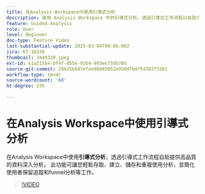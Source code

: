 ```yaml
---
title: 在Analysis Workspace中使用引導式分析
description: 使用 Analysis Workspace 中的引導式分析，透過引導式工作流程以自助方式獲取高品質資料深入分析。
feature: Guided Analysis
role: User
level: Beginner
doc-type: Feature Video
last-substantial-update: 2025-03-04T00:00:00Z
jira: KT-16330
thumbnail: 3449320.jpeg
exl-id: e1a215b4-bf4f-455e-92b4-993ee73db70d
source-git-commit: 29425b587efeed8865052e95847bdf54382f3301
workflow-type: tm+mt
source-wordcount: '60'
ht-degree: 23%

---
```


# 在Analysis Workspace中使用引導式分析

在Analysis Workspace中使用&#x200B;**引導式分析**，透過引導式工作流程自助提供高品質的資料深入分析。 此功能可讓您輕鬆存取、建立、儲存和重複使用分析，並簡化使用者保留追蹤和funnel分析等工作。

>[!VIDEO](https://video.tv.adobe.com/v/3449320/?learn=on)
